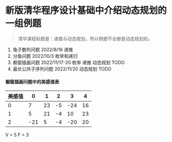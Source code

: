 # 新版清华程序设计基础中介绍动态规划的一组例题  
> 清华课程标题是：递推与动态规划。所以例题不全都是动态规划的。
1. 兔子数列问题          2022/8/16          递推
2. 分鱼问题              2022/10/3          枚举和递归
3. 橱窗插画问题          2022/11/17-20      枚举 递推 动态规划 TODO
4. 最长公共子序列问题     2022/11/20         动态规划 TODO


#### 橱窗插画问题中的美感值表
|美感值 |0      |1      |2      |3      |4      |
|---|---|---|---|---|---|
|0      |7      |23     |-5     |-24    |16     |
|1      |5      |21     |-4     |10     |23     |
|2      |-21    |5      |-4     |-20    |20     |
V = 5
F = 3
